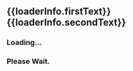 {{loaderInfo.firstText}}  
{{loaderInfo.secondText}}
----------------------------------------------------

### Loading…

### Please Wait.